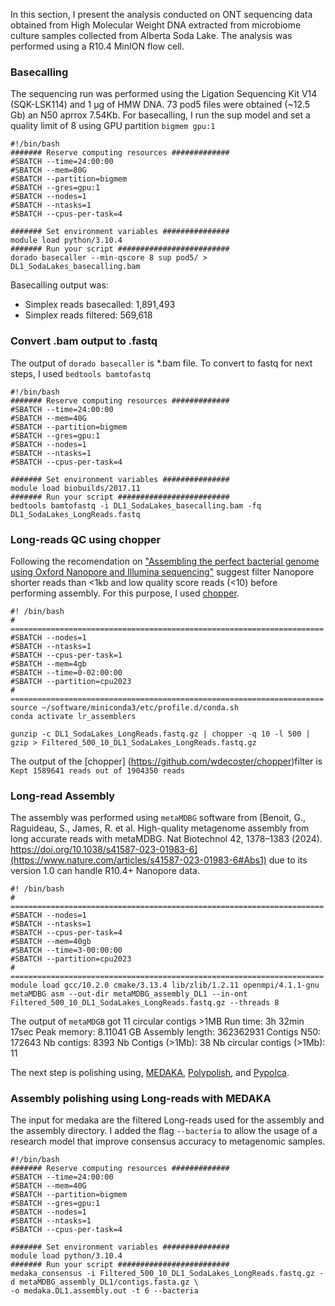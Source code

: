 In this section, I present the analysis conducted on ONT sequencing data obtained from High Molecular Weight DNA extracted from microbiome culture 
samples collected from Alberta Soda Lake. The analysis was performed using a R10.4 MinION flow cell.

### Basecalling
The sequencing run was performed using the Ligation Sequencing Kit V14 (SQK-LSK114) and 1 µg of HMW DNA. 73 pod5 files were obtained (~12.5 Gb) an N50 aprrox 7.54Kb.
For basecalling, I run the sup model and set a quality limit of 8 using GPU partition `bigmem gpu:1`
```
#!/bin/bash
####### Reserve computing resources #############
#SBATCH --time=24:00:00
#SBATCH --mem=80G
#SBATCH --partition=bigmem
#SBATCH --gres=gpu:1
#SBATCH --nodes=1
#SBATCH --ntasks=1
#SBATCH --cpus-per-task=4

####### Set environment variables ###############
module load python/3.10.4
####### Run your script #########################
dorado basecaller --min-qscore 8 sup pod5/ > DL1_SodaLakes_basecalling.bam
```

Basecalling output was:
- Simplex reads basecalled: 1,891,493
- Simplex reads filtered: 569,618

### Convert .bam output to .fastq
The output of `dorado basecaller` is *.bam file. To convert to fastq for next steps, I used `bedtools bamtofastq`

```
#!/bin/bash
####### Reserve computing resources #############
#SBATCH --time=24:00:00
#SBATCH --mem=40G
#SBATCH --partition=bigmem
#SBATCH --gres=gpu:1
#SBATCH --nodes=1
#SBATCH --ntasks=1
#SBATCH --cpus-per-task=4

####### Set environment variables ###############
module load biobuilds/2017.11
####### Run your script #########################
bedtools bamtofastq -i DL1_SodaLakes_basecalling.bam -fq DL1_SodaLakes_LongReads.fastq
```

### Long-reads QC using chopper
Following the recomendation on ["Assembling the perfect bacterial genome using Oxford Nanopore and Illumina sequencing"](https://journals.plos.org/ploscompbiol/article?id=10.1371/journal.pcbi.1010905) suggest filter Nanopore shorter reads than <1kb and low quality score reads (<10) before performing assembly. For this purpose, I used [chopper](https://github.com/wdecoster/chopper).

```
#! /bin/bash
# ======================================================================
#SBATCH --nodes=1
#SBATCH --ntasks=1
#SBATCH --cpus-per-task=1
#SBATCH --mem=4gb
#SBATCH --time=0-02:00:00
#SBATCH --partition=cpu2023
# ======================================================================
source ~/software/miniconda3/etc/profile.d/conda.sh
conda activate lr_assemblers

gunzip -c DL1_SodaLakes_LongReads.fastq.gz | chopper -q 10 -l 500 | gzip > Filtered_500_10_DL1_SodaLakes_LongReads.fastq.gz
```
The output of the [chopper] (https://github.com/wdecoster/chopper)filter is `Kept 1589641 reads out of 1904350 reads`

### Long-read Assembly
The assembly was performed using `metaMDBG` software from [Benoit, G., Raguideau, S., James, R. et al. High-quality metagenome assembly from long accurate reads with metaMDBG. Nat Biotechnol 42, 1378–1383 (2024). https://doi.org/10.1038/s41587-023-01983-6](https://www.nature.com/articles/s41587-023-01983-6#Abs1) due to its version 1.0 can handle R10.4+ Nanopore data.

```
#! /bin/bash
# ======================================================================
#SBATCH --nodes=1
#SBATCH --ntasks=1
#SBATCH --cpus-per-task=4
#SBATCH --mem=40gb
#SBATCH --time=3-00:00:00
#SBATCH --partition=cpu2023
# ======================================================================
module load gcc/10.2.0 cmake/3.13.4 lib/zlib/1.2.11 openmpi/4.1.1-gnu
metaMDBG asm --out-dir metaMDBG_assembly_DL1 --in-ont Filtered_500_10_DL1_SodaLakes_LongReads.fastq.gz --threads 8
```

The output of `metaMDGB` got 11 circular contigs >1MB
        Run time:                   3h 32min 17sec
        Peak memory:                8.11041 GB
        Assembly length:            362362931
        Contigs N50:                172643
        Nb contigs:                 8393
        Nb Contigs (>1Mb):          38
        Nb circular contigs (>1Mb): 11

The next step is polishing using, [MEDAKA](https://github.com/nanoporetech/medaka), [Polypolish](https://github.com/rrwick/Polypolish), and [Pypolca](https://github.com/gbouras13/pypolca).

### Assembly polishing using Long-reads with MEDAKA

The input for medaka are the filtered Long-reads used for the assembly and the assembly directory. I added the flag `--bacteria` to allow the usage of a research model that improve consensus accuracy to metagenomic samples.

```
#!/bin/bash
####### Reserve computing resources #############
#SBATCH --time=24:00:00
#SBATCH --mem=40G
#SBATCH --partition=bigmem
#SBATCH --gres=gpu:1
#SBATCH --nodes=1
#SBATCH --ntasks=1
#SBATCH --cpus-per-task=4

####### Set environment variables ###############
module load python/3.10.4
####### Run your script #########################
medaka_consensus -i Filtered_500_10_DL1_SodaLakes_LongReads.fastq.gz -d metaMDBG_assembly_DL1/contigs.fasta.gz \
-o medaka.DL1.assembly.out -t 6 --bacteria
```




